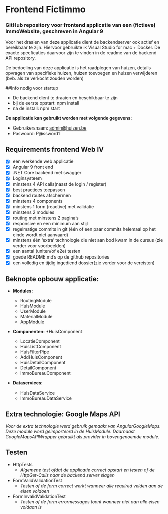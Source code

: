 # Frontend Fictimmo
### GitHub repository voor frontend applicatie van een (fictieve) ImmoWebsite, geschreven in Angular 9

Voor het draaien van deze applicatie dient de backendserver ook actief en bereikbaar te zijn.
Hiervoor gebruikte ik Visual Studio for mac + Docker. De exacte specficaties daarvoor zijn te vinden in de readme van de backend API repository.

De bedoeling van deze applicatie is het raadplegen van huizen, details opvragen van specifieke huizen, huizen toevoegen en huizen verwijderen (bvb. als ze verkocht zouden worden)

##Info nodig voor startup
- De backend dient te draaien en beschikbaar te zijn
- bij de eerste opstart: npm install
- na de install: npm start

**De applicatie kan gebruikt worden met volgende gegevens:**
- Gebruikersnaam: admin@huizen.be
- Paswoord: P@ssword1

## Requirements frontend Web IV
- [x] een werkende web applicatie
- [x] Angular 9 front end
- [x] .NET Core backend met swagger
- [x] Loginsysteem
- [x] minstens 4 API calls(naast de login / register)
- [x] best practices toepassen
- [x] backend routes afschermen
- [x] minstens 4 components
- [x] minstens 1 form (reactive) met validatie
- [x] minstens 2 modules
- [x] routing met minstens 2 pagina’s
- [x] responsive en een minimum aan stijl
- [x] regelmatige commits in git (één of een paar commits helemaal op het einde wordt niet aanvaard)
- [x] minstens één ‘extra’ technologie die niet aan bod kwam in de cursus (zie verder voor voorbeelden)
- [x] een aantal (uniten/of e2e) testen
- [x] goede README.md’s op de github repositories
- [x] een volledig en tijdig ingediend dossier(zie verder voor de vereisten)

## Beknopte opbouw applicatie:
- **Modules:** 
  * RoutingModule
  * HuisModule
  * UserModule
  * MaterialModule
  * AppModule

- **Componenten:** 
  *HuisComponent
  * LocatieComponent
  * HuisListComponent
  * HuisFilterPipe
  * AddHuisComponent
  * HuisDetailComponent
  * DetailComponent
  * ImmoBureauComponent

- **Dataservices:** 
  * HuisDataService
  * ImmoBureauDataService
  
## Extra technologie: Google Maps API
_Voor de extra technologie werd gebruik gemaakt van AngularGoogleMaps. Deze module werd geimporteerd in de HuisModule. Daarnaast GoogleMapsAPIWrapper gebruikt als provider in bovengenoemde module._

## Testen
- HttpTests
  - _Algemene test ofdat de applicatie correct opstart en testen of de HttpGet-Calls naar de backend server slagen_
- FormValidValidationTest
  - _Testen of de form correct werkt wanneer alle required velden aan de eisen voldoen_
- FormInvalidValidationTest
  - _Testen of de form errormessages toont wanneer niet aan alle eisen voldaan is_


